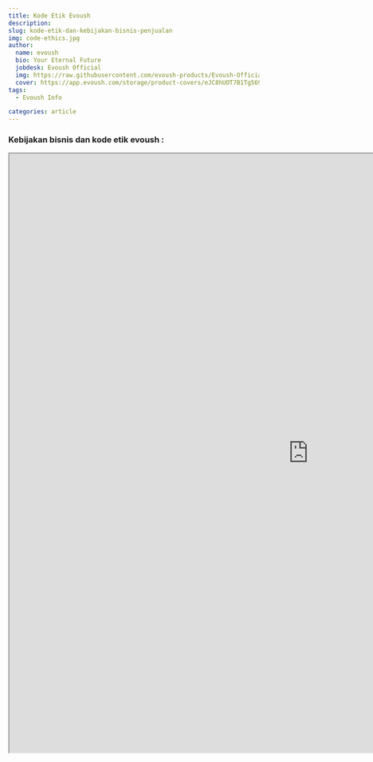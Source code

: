 ```yaml
---
title: Kode Etik Evoush
description: 
slug: kode-etik-dan-kebijakan-bisnis-penjualan
img: code-ethics.jpg
author:
  name: evoush
  bio: Your Eternal Future
  jobdesk: Evoush Official
  img: https://raw.githubusercontent.com/evoush-products/Evoush-Official-Website/master/static/icon_128.png
  cover: https://app.evoush.com/storage/product-covers/eJC8hUOT7B1Tg56943hWhsI9KMH8k7CdRe2OFDbo.jpg
tags:
  - Evoush Info

categories: article
---  
```


### Kebijakan bisnis dan kode etik evoush :  

<div class="embed-responsive embed-responsive-4by3">
<iframe src="https://drive.google.com/file/d/1NiwGRpVuzSrUWKFXWF_QaxiGiGs1MIwl/preview" width="1200" height="1200" allow="autoplay"></iframe>
</div>

